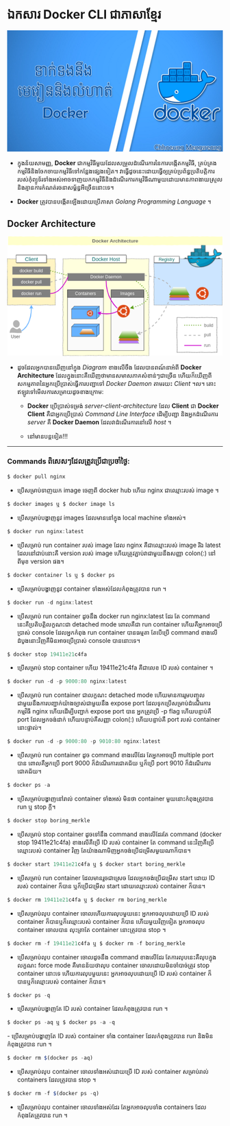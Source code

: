 # ឯកសារ Docker CLI ជាភាសាខ្មែរ

![docker thumbnail](/_thumbnail_doc/docker.jpg "Docker Tutorial")

- ក្នុងន័យសាមញ្ញ, **Docker** ជាកម្មវិធីមួយដែលសម្រួលដំណើរការនៃការបង្កើតកម្មវិធី, គ្រប់គ្រងកម្មវិធីនិងចែកចាយកម្មវិធីទៅកន្លែងផ្សេងទៀត។ វាធ្វើដូចនេះដោយធ្វើឲ្យគ្រប់ប្រព័ន្ធប្រតិបត្តិការរបស់កុំព្យូទ័រទាំងអស់អាចទាញយកកម្មវិធីនិងដំណើរការកម្មវិធីណាមួយដោយមានភាពងាយស្រួល និងគ្មានការកំណត់រចនាសម្ព័ន្ធអីច្រើននោះទេ។

- **Docker** ត្រូវបានបង្កើតឡើងដោយប្រើភាសា _Golang Programming Language_ ។

## Docker Architecture

![docker architecture thumbnail](/_thumbnail_doc/docker-architecture.png "Docker Architecture Tutorial")

- ដូចដែលអ្នកបានឃើញនៅក្នុង _Diagram_ ខាងលើចឹង ដែលបានពណ៍នាអំពី **Docker Architecture** ដែលក្នុងនោះគឺឃើញថាមានសមាសភាគសំខាន់ៗជាច្រើន ហើយក៏ឃើញពីសកម្មភាពនៃអ្នកប្រើប្រាស់ធ្វើការបញ្ជាទៅ _Docker Daemon_ តាមរយះ _Client_ ។ល។ តោះឥឡូវទៅមើលការសម្រាយដូចខាងក្រោម:
    - **Docker** ប្រើប្រាស់ទម្រង់ _server-client-architecture_ ដែល **Client** ជា **Docker Client** គឺជាអ្នកប្រើប្រាស់ _Command Line Interface_ ដើម្បីបញ្ជា និងអ្នកដំណើរការ _server_ គឺ **Docker Daemon** ដែលវាដំណើរការនៅលើ _host_ ។

    - នៅមានបន្តទៀត!!!
---

### Commands ពិសេសៗដែលត្រូវប្រើជាប្រចាំថ្ងៃ:

```js
$ docker pull nginx
```

- ប្រើសម្រាប់ទាញយក image ចេញពី docker hub ហើយ nginx ជាឈ្មោះរបស់ image ។

```js
$ docker images ឬ​ $ docker image ls
```

- ប្រើសម្រាប់បង្ហាញនូវ images ដែលមាននៅក្នុង local machine ទាំងអស់។

```js
$ docker run nginx:latest 
```

- ប្រើសម្រាប់ run container របស់ image ដែល nginx គឺជាឈ្មោះរបស់ image រីឯ latest ដែលនៅជាប់នោះគឺ​ version របស់ image ហើយត្រូវភ្ជាប់វាជាមួយនឹងសញ្ញា colon(:) នៅពីមុខ version ផង។

```js
$ docker container ls ឬ $ docker ps 
```

- ប្រើសម្រាប់បង្ហាញនូវ container ទាំងអស់ដែលកំពុងត្រូវបាន run ។

```js
$ docker run -d nginx:latest
```

- ប្រើសម្រាប់ run container ដូចនឹង docker run nginx:latest ដែរ តែ​ command នេះគឺប្រតិបត្តិលក្ខណះជា detached mode ពោលគឺជា run container ហើយគឺអ្នកអាចប្រើប្រាស់ console ដែលអ្នកកំពុង run container បានធម្មតា តែបើប្រើ command ខាងលើដំបូងនោះវិញគឺមិនអាចប្រើប្រាស់ console បាននោះទេ។

```js
$ docker stop 19411e21c4fa
```

- ប្រើសម្រាប់ stop container ហើយ 19411e21c4fa​​ គឺជាលេខ ID របស់ container ។

```js
$ docker run -d -p 9000:80 nginx:latest
```

- ប្រើសម្រាប់ run container ជាលក្ខណះ detached mode ហើយមានការរួមបញ្ចូលជាមួយនឹងការបញ្ជាក់យ៉ាងច្បាស់ជាមួយនឹង expose port ដែលទុកប្រើសម្រាប់ដំណើរការកម្មវិធី nginx ហើយដើម្បីបញ្ជាក់ expose port បាន អ្នកត្រូវប្រើ -p flag ហើយបន្ទាប់គឺ port ដែលអ្នកចង់ដាក់ ហើយបន្ទាប់គឺសញ្ញា colon(:) ហើយបន្ទាប់គឺ port របស់ container នោះផ្ទាល់។

```js
$ docker run -d -p 9000:80 -p 9010:80 nginx:latest 
```

- ប្រើសម្រាប់ run container ដូច command ខាងលើដែរ តែអ្នកអាចប្រើ multiple port បាន ពោលគឺអ្នកប្រើ port 9000 ក៏ដំណើរការជោគជ័យ ឬក៏ប្រើ port 9010 ក៏ដំណើរការជោគជ័យ។

```js
$ docker ps -a
```

- ប្រើសម្រាប់បង្ហាញនៅរាល់ container ទាំងអស់ មិនថា container មួយនោះកំពុងត្រូវបាន run ឬ stop ក្តី។

```js
$ docker stop boring_merkle
```

- ប្រើសម្រាប់ stop container ដូចទៅនឹង command ខាងលើដែរតែ command (docker stop 19411e21c4fa) ខាងលើគឺប្រើ ID របស់ container តែ command នេះវិញគឺប្រើឈ្មោះរបស់ container វិញ តែយ៉ាងណាមិញអ្នកចង់ប្រើជម្រើសមួយណាក៏បាន។

```js
$ docker start 19411e21c4fa ឬ $ docker start boring_merkle
```

- ប្រើសម្រាប់ run container ដែលមានរួចជាស្រេច ដែលអ្នកចង់ប្រើជម្រើស start ដោយ ID របស់ container ក៏បាន​ ឬក៏ប្រើជម្រើស​ start ដោយឈ្មោះរបស់ container ក៏បាន។

```js
$ docker rm 19411e21c4fa ឬ $ docker rm boring_merkle
```

- ប្រើសម្រាប់លុប container ចោលហើយការលុបមួយនេះ អ្នកអាចលុបដោយប្រើ ID របស់ container ក៏បានឬក៏ឈ្មោះរបស់ container ក៏​បាន ហើយមួយវិញទៀត អ្នកអាចលុប container ចោលបាន លុះត្រាតែ container នោះត្រូវបាន stop ។

```js
$ docker rm -f 19411e21c4fa ឬ $ docker rm -f boring_merkle
```

- ប្រើសម្រាប់លុប container ចោលដូចនឹង command ខាងលើដែរ តែការលុបនេះគឺលុបក្នុងលក្ខណះ force mode គឺមានន័យថាលុប container ចោលដោយមិនចាំបាច់ត្រូវ stop container នោះទេ ហើយការលុបមួយនេះ អ្នកអាចលុបដោយប្រើ ID របស់ container ក៏បានឬក៏ឈ្មោះរបស់ container ក៏​បាន។

```js
$ docker ps -q
```

- ប្រើសម្រាប់បង្ហាញតែ ID របស់ container ដែលកំពុងត្រូវបាន run ។

```js
$ docker ps -aq ឬ $ docker ps -a -q
```

​- ប្រើសម្រាប់បង្ហាញតែ ID របស់ container ទាំង container ដែលកំពុងត្រូវបាន run និងមិនកំពុងត្រូវបាន run ។

```js
$ docker rm $(docker ps -aq)
```

- ប្រើសម្រាប់លុប container ចោលទាំងអស់ដោយប្រើ ID របស់ container សម្រាប់រាល់ containers ដែលត្រូវបាន stop ។

```js
$ docker rm -f $(docker ps -q)
```

- ប្រើសម្រាប់លុប container ចោលទាំងអស់ដែរ តែអ្នកអាចលុបទាំង containers ដែលកំពុងតែត្រូវបាន run ។